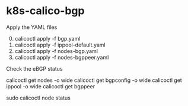 # k8s-calico-bgp

Apply the YAML files

0. calicoctl apply -f bgp.yaml
1. calicoctl apply -f ippool-default.yaml
2. calicoctl apply -f nodes-bgp.yaml
3. calicoctl apply -f nodes-bgppeer.yaml

Check the eBGP status

calicoctl get nodes -o wide
calicoctl get bgpconfig -o wide
calicoctl get ippool -o wide
calicoctl get bgppeer

sudo calicoctl node status



